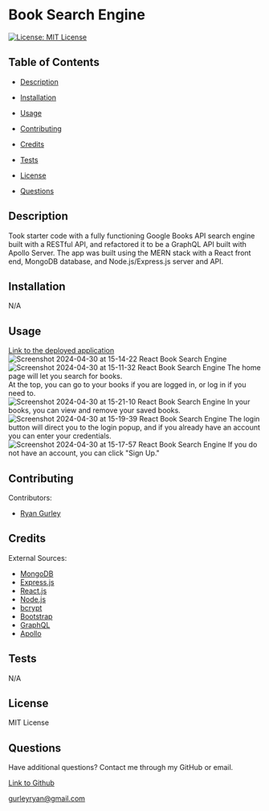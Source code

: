 # Book Search Engine


[![License: MIT License](https://img.shields.io/badge/License-MIT-green.svg)](https://opensource.org/license/mit/)

## Table of Contents

 * [Description](#description)

 * [Installation](#installation)

 * [Usage](#usage)

 * [Contributing](#contributing)

 * [Credits](#credits)

 * [Tests](#tests)

 * [License](#license)

 * [Questions](#questions)

## Description

Took starter code with a fully functioning Google Books API search engine built with a RESTful API, and refactored it to be a GraphQL API built with Apollo Server. The app was built using the MERN stack with a React front end, MongoDB database, and Node.js/Express.js server and API.

## Installation

N/A

## Usage

[Link to the deployed application](https://book-search-engine-kert.onrender.com/) <br />
![Screenshot 2024-04-30 at 15-14-22 React Book Search Engine](https://github.com/gurleyryan/Book-Search-Engine/assets/48134032/1f191c9c-27db-4b8d-9614-5e13adc90c53) <br />
![Screenshot 2024-04-30 at 15-11-32 React Book Search Engine](https://github.com/gurleyryan/Book-Search-Engine/assets/48134032/66269a99-4d2c-4ca7-9132-7b33c34623e5)
The home page will let you search for books. <br /> At the top, you can go to your books if you are logged in, or log in if you need to. <br />
![Screenshot 2024-04-30 at 15-21-10 React Book Search Engine](https://github.com/gurleyryan/Book-Search-Engine/assets/48134032/dce42ec1-22a8-45f6-b539-b39832e3ac83)
In your books, you can view and remove your saved books. <br />
![Screenshot 2024-04-30 at 15-19-39 React Book Search Engine](https://github.com/gurleyryan/Book-Search-Engine/assets/48134032/9a3dcaa5-5785-453f-9151-98afa872084f)
The login button will direct you to the login popup, and if you already have an account you can enter your credentials. <br />
![Screenshot 2024-04-30 at 15-17-57 React Book Search Engine](https://github.com/gurleyryan/Book-Search-Engine/assets/48134032/ad948dce-ffa4-4eea-9a64-8c38e4696e08)
If you do not have an account, you can click "Sign Up." 

## Contributing

Contributors: <br />

- [Ryan Gurley](https://github.com/gurleyryan)

## Credits

External Sources: <br />
- [MongoDB]() <br />
- [Express.js](https://www.npmjs.com/package/express) <br />
- [React.js]() <br />
- [Node.js](https://nodejs.org/en) <br />
- [bcrypt]() <br />
- [Bootstrap]() <br />
- [GraphQL]() <br />
- [Apollo]() <br />

## Tests

N/A

## License

MIT License

## Questions

Have additional questions? Contact me through my GitHub or email.

[Link to Github](https://github.com/gurleyryan)

<a href="mailto:gurleyryan@gmail.com">gurleyryan@gmail.com</a>
